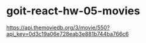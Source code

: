 # goit-react-hw-05-movies

https://api.themoviedb.org/3/movie/550?api_key=0d3c19a06e728eab3e881b744ba766c6
